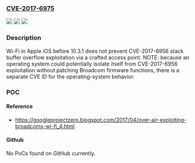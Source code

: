 ### [CVE-2017-6975](https://cve.mitre.org/cgi-bin/cvename.cgi?name=CVE-2017-6975)
![](https://img.shields.io/static/v1?label=Product&message=n%2Fa&color=blue)
![](https://img.shields.io/static/v1?label=Version&message=n%2Fa&color=blue)
![](https://img.shields.io/static/v1?label=Vulnerability&message=n%2Fa&color=brighgreen)

### Description

Wi-Fi in Apple iOS before 10.3.1 does not prevent CVE-2017-6956 stack buffer overflow exploitation via a crafted access point.  NOTE: because an operating system could potentially isolate itself from CVE-2017-6956 exploitation without patching Broadcom firmware functions, there is a separate CVE ID for the operating-system behavior.

### POC

#### Reference
- https://googleprojectzero.blogspot.com/2017/04/over-air-exploiting-broadcoms-wi-fi_4.html

#### Github
No PoCs found on GitHub currently.

